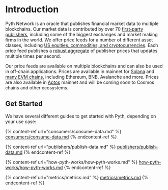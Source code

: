 # Introduction

Pyth Network is an oracle that publishes financial market data to multiple blockchains.
Our market data is contributed by over 70 [first-party publishers](https://pyth.network/publishers/), including some of the biggest exchanges and market making firms in the world.
We offer price feeds for a number of different asset classes, including [US equities, commodities, and cryptocurrencies](https://pyth.network/price-feeds/).
Each price feed publishes a [robust aggregate](how-pyth-works/price-aggregation.md) of publisher prices that updates multiple times per second.

Our price feeds are available on multiple blockchains and can also be used in off-chain applications.
Prices are available in mainnet for [Solana](consumers/solana.md) and [many EVM chains](consumers/evm.md), including Ethereum, BNB, Avalanche and more.
Prices are also available in [Aptos](consumers/aptos.md) mainnet and will be coming soon to Cosmos chains and other ecosystems.

## Get Started

We have several different guides to get started with Pyth, depending on your use case:

{% content-ref url="consumers/consume-data.md" %}
[consumers/consume-data.md](consumers/consume-data.md)
{% endcontent-ref %}

{% content-ref url="publishers/publish-data.md" %}
[publishers/publish-data.md](publishers/publish-data.md)
{% endcontent-ref %}

{% content-ref url="how-pyth-works/how-pyth-works.md" %}
[how-pyth-works/how-pyth-works.md](how-pyth-works/how-pyth-works.md)
{% endcontent-ref %}

{% content-ref url="metrics/metrics.md" %}
[metrics/metrics.md](metrics/metrics.md)
{% endcontent-ref %}
